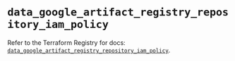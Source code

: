 # `data_google_artifact_registry_repository_iam_policy`

Refer to the Terraform Registry for docs: [`data_google_artifact_registry_repository_iam_policy`](https://registry.terraform.io/providers/hashicorp/google/6.20.0/docs/data-sources/artifact_registry_repository_iam_policy).
